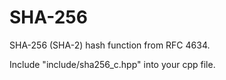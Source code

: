 # SHA-256

SHA-256 (SHA-2) hash function from RFC 4634.

Include "include/sha256_c.hpp" into your cpp file.
